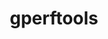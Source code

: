 ---
title: "gperftools"
layout: cache
categories: [package, develop-2024-01-07]
meta: {"versions": ["2.13"], "compilers": ["cce@=15.0.1", "gcc@=11.4.0", "gcc@=9.4.0", "oneapi@=2023.2.0"], "oss": ["rhel8", "ubuntu20.04"], "platforms": ["linux"], "targets": ["neoverse_v1", "ppc64le", "x86_64_v3", "zen4"], "stacks": ["e4s", "e4s-cray-rhel", "e4s-neoverse_v1", "e4s-oneapi", "e4s-power", "e4s-rocm-external", "root"], "num_specs": 5, "num_specs_by_stack": {"root": 5, "e4s-cray-rhel": 1, "e4s-neoverse_v1": 1, "e4s-power": 1, "e4s": 1, "e4s-rocm-external": 1, "e4s-oneapi": 1}}
spec_details: [{"hash": "3lk6prxejabxcjso5jalxc4bwixgtpwg", "compiler": "cce@=15.0.1", "versions": ["2.13"], "os": "rhel8", "platform": "linux", "target": "zen4", "variants": ["build_system=autotools", "+debugalloc", "~dynamic_sized_delete_support", "+libunwind", "~sized_delete"], "stacks": ["root", "e4s-cray-rhel"], "size": "-", "tarball": "https://binaries.spack.io/releases/develop-2024-01-07/build_cache/linux-rhel8-zen4/cce-15.0.1/gperftools-2.13/linux-rhel8-zen4-cce-15.0.1-gperftools-2.13-3lk6prxejabxcjso5jalxc4bwixgtpwg.spack"}, {"hash": "s7wsmag65soimsh3sznchw4ggr6d2frq", "compiler": "gcc@=11.4.0", "versions": ["2.13"], "os": "ubuntu20.04", "platform": "linux", "target": "neoverse_v1", "variants": ["build_system=autotools", "+debugalloc", "~dynamic_sized_delete_support", "+libunwind", "~sized_delete"], "stacks": ["root", "e4s-neoverse_v1"], "size": "-", "tarball": "https://binaries.spack.io/releases/develop-2024-01-07/build_cache/linux-ubuntu20.04-neoverse_v1/gcc-11.4.0/gperftools-2.13/linux-ubuntu20.04-neoverse_v1-gcc-11.4.0-gperftools-2.13-s7wsmag65soimsh3sznchw4ggr6d2frq.spack"}, {"hash": "wws7gqs4k6a4gc2c5lhgyvs7i2z7z4jf", "compiler": "gcc@=9.4.0", "versions": ["2.13"], "os": "ubuntu20.04", "platform": "linux", "target": "ppc64le", "variants": ["build_system=autotools", "+debugalloc", "~dynamic_sized_delete_support", "+libunwind", "~sized_delete"], "stacks": ["e4s-power", "root"], "size": "-", "tarball": "https://binaries.spack.io/releases/develop-2024-01-07/build_cache/linux-ubuntu20.04-ppc64le/gcc-9.4.0/gperftools-2.13/linux-ubuntu20.04-ppc64le-gcc-9.4.0-gperftools-2.13-wws7gqs4k6a4gc2c5lhgyvs7i2z7z4jf.spack"}, {"hash": "rgiqghms647ikj7oe3nae7mxw2g6mzvr", "compiler": "gcc@=11.4.0", "versions": ["2.13"], "os": "ubuntu20.04", "platform": "linux", "target": "x86_64_v3", "variants": ["build_system=autotools", "+debugalloc", "~dynamic_sized_delete_support", "+libunwind", "~sized_delete"], "stacks": ["e4s", "e4s-rocm-external", "root"], "size": "-", "tarball": "https://binaries.spack.io/releases/develop-2024-01-07/build_cache/linux-ubuntu20.04-x86_64_v3/gcc-11.4.0/gperftools-2.13/linux-ubuntu20.04-x86_64_v3-gcc-11.4.0-gperftools-2.13-rgiqghms647ikj7oe3nae7mxw2g6mzvr.spack"}, {"hash": "jp7hk5mmv4f6zthoh5vunsdfny7gs2a6", "compiler": "oneapi@=2023.2.0", "versions": ["2.13"], "os": "ubuntu20.04", "platform": "linux", "target": "x86_64_v3", "variants": ["build_system=autotools", "+debugalloc", "~dynamic_sized_delete_support", "+libunwind", "~sized_delete"], "stacks": ["e4s-oneapi", "root"], "size": "-", "tarball": "https://binaries.spack.io/releases/develop-2024-01-07/build_cache/linux-ubuntu20.04-x86_64_v3/oneapi-2023.2.0/gperftools-2.13/linux-ubuntu20.04-x86_64_v3-oneapi-2023.2.0-gperftools-2.13-jp7hk5mmv4f6zthoh5vunsdfny7gs2a6.spack"}]
---